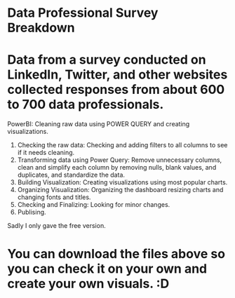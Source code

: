 # Data Professional Survey Breakdown 
# Data from a survey conducted on LinkedIn, Twitter, and other websites collected responses from about 600 to 700 data professionals.

PowerBI: Cleaning raw data using POWER QUERY and creating visualizations.
1. Checking the raw data: Checking and adding filters to all columns to see if it needs cleaning.
2. Transforming data using Power Query: Remove unnecessary columns, clean and simplify each column by removing nulls, blank values, and duplicates, and standardize the data.
3. Building Visualization: Creating visualizations using most popular charts.
4. Organizing Visualization: Organizing the dashboard resizing charts and changing fonts and titles.
5. Checking and Finalizing: Looking for minor changes.
6. Publising.

Sadly I only gave the free version.
# You can download the files above so you can check it on your own and create your own visuals. :D
